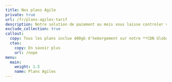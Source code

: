 ```yaml
---
title: Nos plans Agile
private: true
url: /fr/plans-agiles-tarif
description: Notre solution de paiement au mois vous laisse controler votre budget et laisse la responsabilité de votre site à notre équipe.
exclude_collection: true
callout:
  copy: Tous les plans inclue 400gb d'hebergement sur notre **CDN Global + compatibilité RGPD** et maintenance
  ctas:
    copy: En savoir plus
    url: /nope
menu:
  main:
    weight: 1.5
    name: Plans Agiles
---
```

